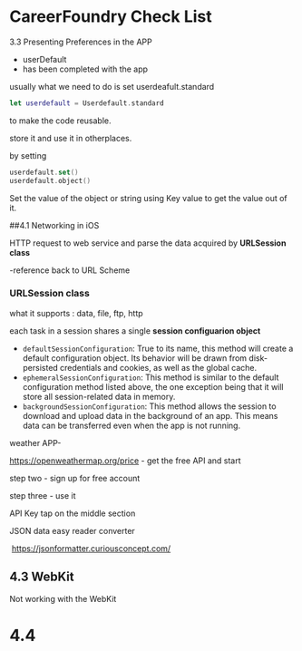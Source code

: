 # CareerFoundry Check List



3.3 Presenting Preferences in the APP

- userDefault 
- has been completed with the app 

usually what we need to do is set userdeafult.standard

```swift
let userdefault = Userdefault.standard
```

to make the code reusable. 

store it and use it in otherplaces. 



by setting 

```swift
userdefault.set()
userdefault.object()	
```

Set the value of the object or string using Key value to get the value out of it. 



##4.1 Networking in iOS

HTTP request to web service and parse the data acquired by **URLSession class**

-reference back to URL Scheme



### URLSession class

what it supports : data, file, ftp, http

each task in a session shares a single **session configuarion object**



- `defaultSessionConfiguration`: True to its name, this method will create a default configuration object. Its behavior will be drawn from disk-persisted credentials and cookies, as well as the global cache.
- `ephemeralSessionConfiguration`: This method is similar to the default configuration method listed above, the one exception being that it will store all session-related data in memory.
- `backgroundSessionConfiguration`: This method allows the session to download and upload data in the background of an app. This means data can be transferred even when the app is not running.



weather APP-

https://openweathermap.org/price - get the free API and start



step two - sign up for free account

step three - use it

API Key tap on the middle section



JSON data easy reader converter

​	https://jsonformatter.curiousconcept.com/





## 4.3 WebKit

Not working with the WebKit





# 4.4 


